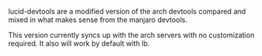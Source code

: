 lucid-devtools are a modified version of the arch devtools compared and mixed in what makes sense from the manjaro devtools.

This version currently syncs up with the arch servers with no customization required. It also will work by default with lb.

